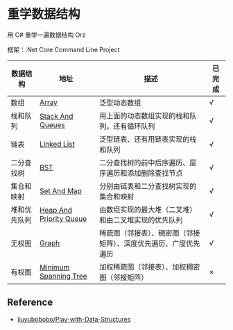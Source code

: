# 重学数据结构

用 C# 重学一遍数据结构 Orz  

框架：.Net Core Command Line Project

| 数据结构  | 地址  | 描述  | 已完成  |   
|---|---|---|---|
| 数组 | [Array](https://github.com/Latias94/study-data-structure-again/tree/master/Array)  | 泛型动态数组  | √ |
| 栈和队列 | [Stack And Queues](https://github.com/Latias94/study-data-structure-again/tree/master/StackAndQueues)  | 用上面的动态数组实现的栈和队列，还有循环队列  | √ |
| 链表 | [Linked List](https://github.com/Latias94/study-data-structure-again/tree/master/LinkedList)  | 泛型链表、还有用链表实现的栈和队列  | √ |
| 二分查找树 | [BST](https://github.com/Latias94/study-data-structure-again/tree/master/BST)  | 二分查找树的前中后序遍历、层序遍历和添加删除查找节点  | √ |
| 集合和映射 | [Set And Map](https://github.com/Latias94/study-data-structure-again/tree/master/SetAndMap)  | 分别由链表和二分查找树实现的集合和映射  | √ |
| 堆和优先队列 | [Heap And Priority Queue](https://github.com/Latias94/study-data-structure-again/tree/master/HeapAndPriorityQueue)  | 由数组实现的最大堆（二叉堆）和由二叉堆实现的优先队列 | √ |
| 无权图 | [Graph](https://github.com/Latias94/study-data-structure-again/tree/master/Graph)  | 稀疏图（邻接表）、稠密图（邻接矩阵）、深度优先遍历、广度优先遍历  | √ |
| 有权图 | [Minimum Spanning Tree](https://github.com/Latias94/study-data-structure-again/tree/master/MinimumSpanningTree) | 加权稀疏图（邻接表）、加权稠密图（邻接矩阵） | × |

## Reference
* [liuyubobobo/Play-with-Data-Structures](https://github.com/liuyubobobo/Play-with-Data-Structures)

